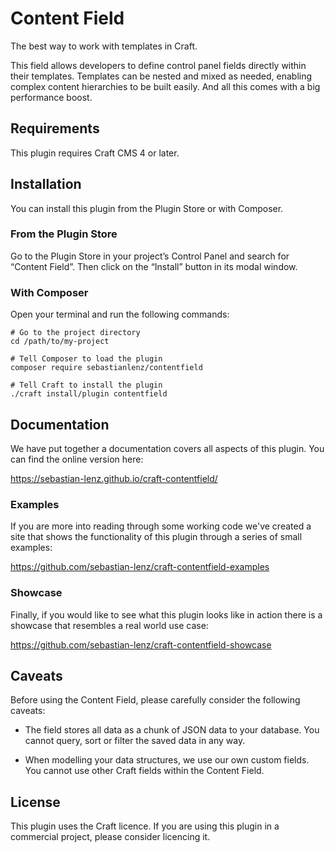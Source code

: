 # Content Field

The best way to work with templates in Craft. 

This field allows developers to define control panel fields directly 
within their templates. Templates can be nested and mixed as needed,
enabling complex content hierarchies to be built easily. And all this
comes with a big performance boost.


## Requirements

This plugin requires Craft CMS 4 or later.


## Installation

You can install this plugin from the Plugin Store or with Composer.

### From the Plugin Store
Go to the Plugin Store in your project’s Control Panel and search for 
“Content Field”. Then click on the “Install” button in its modal window.

### With Composer
Open your terminal and run the following commands:

```
# Go to the project directory
cd /path/to/my-project

# Tell Composer to load the plugin
composer require sebastianlenz/contentfield

# Tell Craft to install the plugin
./craft install/plugin contentfield
```


## Documentation

We have put together a documentation covers all aspects of this 
plugin. You can find the online version here:

https://sebastian-lenz.github.io/craft-contentfield/

### Examples

If you are more into reading through some working code we've created
a site that shows the functionality of this plugin through a series
of small examples:

https://github.com/sebastian-lenz/craft-contentfield-examples

### Showcase

Finally, if you would like to see what this plugin looks like in 
action there is a showcase that resembles a real world use case:

https://github.com/sebastian-lenz/craft-contentfield-showcase


## Caveats

Before using the Content Field, please carefully consider the 
following caveats:

- The field stores all data as a chunk of JSON data to your database.
  You cannot query, sort or filter the saved data in any way.
  
- When modelling your data structures, we use our own custom fields. 
  You cannot use other Craft fields within the Content Field.
  

## License

This plugin uses the Craft licence. If you are using this plugin in 
a commercial project, please consider licencing it.
